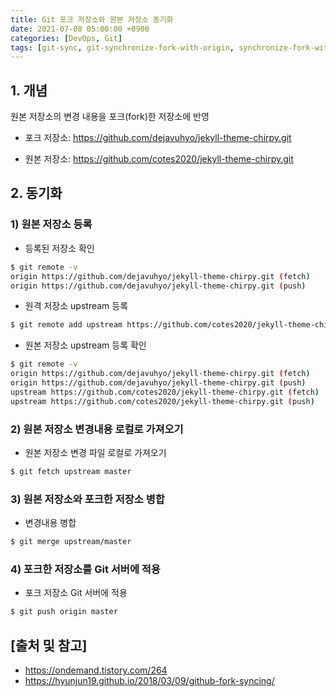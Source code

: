 ```yaml
---
title: Git 포크 저장소와 원본 저장소 동기화
date: 2021-07-08 05:00:00 +0900
categories: [DevOps, Git]
tags: [git-sync, git-synchronize-fork-with-origin, synchronize-fork-with-origin, git-fork-origin, 포크-저장소-원본 저장소-동기화, git-동기화]
---
```


## 1. 개념
원본 저장소의 변경 내용을 포크(fork)한 저장소에 반영

* 포크 저장소: https://github.com/dejavuhyo/jekyll-theme-chirpy.git

* 원본 저장소: https://github.com/cotes2020/jekyll-theme-chirpy.git

## 2. 동기화

### 1) 원본 저장소 등록

* 등록된 저장소 확인

```bash
$ git remote -v
origin https://github.com/dejavuhyo/jekyll-theme-chirpy.git (fetch)
origin https://github.com/dejavuhyo/jekyll-theme-chirpy.git (push)
```

* 원격 저장소 upstream 등록

```bash
$ git remote add upstream https://github.com/cotes2020/jekyll-theme-chirpy.git
```

* 원본 저장소 upstream 등록 확인

```bash
$ git remote -v
origin https://github.com/dejavuhyo/jekyll-theme-chirpy.git (fetch)
origin https://github.com/dejavuhyo/jekyll-theme-chirpy.git (push)
upstream https://github.com/cotes2020/jekyll-theme-chirpy.git (fetch)
upstream https://github.com/cotes2020/jekyll-theme-chirpy.git (push)
```

### 2) 원본 저장소 변경내용 로컬로 가져오기

* 원본 저장소 변경 파일 로컬로 가져오기

```bash
$ git fetch upstream master
```

### 3) 원본 저장소와 포크한 저장소 병합

* 변경내용 병합

```bash
$ git merge upstream/master
```

### 4) 포크한 저장소를 Git 서버에 적용

* 포크 저장소 Git 서버에 적용

```bash
$ git push origin master
```

## [출처 및 참고]
* <https://ondemand.tistory.com/264>
* <https://hyunjun19.github.io/2018/03/09/github-fork-syncing/>
